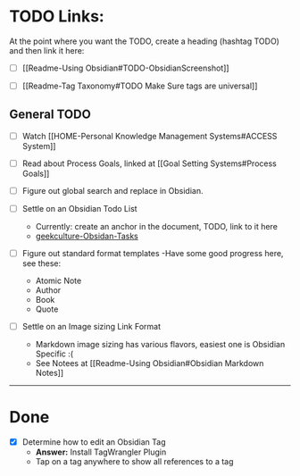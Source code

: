 
# TODO Links: 
At the point where you want the TODO, create a heading (hashtag TODO) and then link it here: 

* [ ] [[Readme-Using Obsidian#TODO-ObsidianScreenshot]] 

* [ ] [[Readme-Tag Taxonomy#TODO Make Sure tags are universal]]

## General TODO

* [ ] Watch  [[HOME-Personal Knowledge Management Systems#ACCESS System]]
* [ ] Read about Process Goals, linked at [[Goal Setting Systems#Process Goals]]

* [ ] Figure out global search and replace in Obsidian.

- [ ] Settle on an Obsidian Todo List
	-  Currently: create an anchor in the document, TODO, link to it here 
	*  [geekculture-Obsidan-Tasks](https://medium.com/geekculture/how-i-track-my-tasks-in-obsidian-47fd7ad80364)

- [ ] Figure out standard format templates
	-Have some good progress here, see these: 
	- Atomic Note 
	- Author 
	- Book
	- Quote 


- [ ] Settle on an Image sizing Link Format
	- Markdown image sizing has various flavors, easiest one is Obsidian Specific :(
	- See Notees at [[Readme-Using Obsidian#Obsidian Markdown Notes]]

----
# Done
- [x] Determine how to edit an Obsidian Tag
	* **Answer:** Install TagWrangler Plugin
	* Tap on a tag anywhere to show all references to a tag
	
